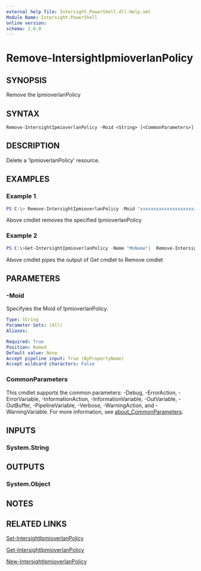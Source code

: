 ```yaml
---
external help file: Intersight.PowerShell.dll-Help.xml
Module Name: Intersight.PowerShell
online version:
schema: 2.0.0
---
```


# Remove-IntersightIpmioverlanPolicy

## SYNOPSIS
Remove the IpmioverlanPolicy

## SYNTAX

```
Remove-IntersightIpmioverlanPolicy -Moid <String> [<CommonParameters>]
```

## DESCRIPTION
Delete a &apos;IpmioverlanPolicy&apos; resource.

## EXAMPLES

### Example 1
```powershell
PS C:\> Remove-IntersightIpmioverlanPolicy -Moid "xxxxxxxxxxxxxxxxxxxxxxxxxxx"
```
Above cmdlet removes the specified IpmioverlanPolicy 

### Example 2
```powershell
PS C:\>Get-IntersightIpmioverlanPolicy -Name "MoName"|  Remove-IntersightIpmioverlanPolicy
```
Above cmdlet pipes the output of Get cmdlet to Remove cmdlet

## PARAMETERS

### -Moid
Specifyies the Moid of IpmioverlanPolicy.

```yaml
Type: String
Parameter Sets: (All)
Aliases:

Required: True
Position: Named
Default value: None
Accept pipeline input: True (ByPropertyName)
Accept wildcard characters: False
```

### CommonParameters
This cmdlet supports the common parameters: -Debug, -ErrorAction, -ErrorVariable, -InformationAction, -InformationVariable, -OutVariable, -OutBuffer, -PipelineVariable, -Verbose, -WarningAction, and -WarningVariable. For more information, see [about_CommonParameters](http://go.microsoft.com/fwlink/?LinkID=113216).

## INPUTS

### System.String

## OUTPUTS

### System.Object
## NOTES

## RELATED LINKS

[Set-IntersightIpmioverlanPolicy](./Set-IntersightIpmioverlanPolicy.md)

[Get-IntersightIpmioverlanPolicy](./Get-IntersightIpmioverlanPolicy.md)

[New-IntersightIpmioverlanPolicy](./New-IntersightIpmioverlanPolicy.md)

